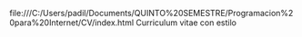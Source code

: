 file:///C:/Users/padil/Documents/QUINTO%20SEMESTRE/Programacion%20para%20Internet/CV/index.html
Curriculum vitae con estilo
